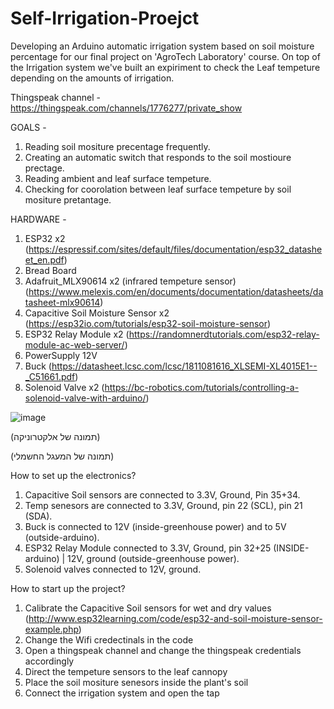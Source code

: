 # Self-Irrigation-Proejct
Developing an Arduino automatic irrigation system based on soil moisture percentage for our final project on 'AgroTech Laboratory' course.
On top of the Irrigation system we've built an expiriment to check the Leaf tempeture depending on the amounts of irrigation.

Thingspeak channel - https://thingspeak.com/channels/1776277/private_show

GOALS -
1. Reading soil mositure precentage frequently.
2. Creating an automatic switch that responds to the soil mostioure prectage.
3. Reading ambient and leaf surface tempeture.
4. Checking for coorolation between leaf surface tempeture by soil mositure pretantage.


HARDWARE -
1. ESP32 x2 (https://espressif.com/sites/default/files/documentation/esp32_datasheet_en.pdf)
2. Bread Board
3. Adafruit_MLX90614 x2 (infrared tempeture sensor) (https://www.melexis.com/en/documents/documentation/datasheets/datasheet-mlx90614)
4. Capacitive Soil Moisture Sensor x2 (https://esp32io.com/tutorials/esp32-soil-moisture-sensor)
5. ESP32 Relay Module x2 (https://randomnerdtutorials.com/esp32-relay-module-ac-web-server/)
6. PowerSupply 12V
7. Buck (https://datasheet.lcsc.com/lcsc/1811081616_XLSEMI-XL4015E1--_C51661.pdf)
8. Solenoid Valve x2 (https://bc-robotics.com/tutorials/controlling-a-solenoid-valve-with-arduino/)  

![image](https://user-images.githubusercontent.com/93939949/179560114-43d2c68d-a230-4f88-bf8b-c65c97cde381.png)

(תמונה של אלקטרוניקה)

(תמונה של המעגל החשמלי)


How to set up the electronics?
1. Capacitive Soil sensors are connected to 3.3V, Ground, Pin 35+34.
2. Temp senesors are connected to 3.3V, Ground, pin 22 (SCL), pin 21 (SDA).
3. Buck is connected to 12V (inside-greenhouse power) and to 5V (outside-arduino).
4. ESP32 Relay Module connected to 3.3V, Ground, pin 32+25 (INSIDE-arduino) | 12V, ground (outside-greenhouse power).
5. Solenoid valves connected to 12V, ground.


How to start up the project?
1. Calibrate the Capacitive Soil sensors for wet and dry values (http://www.esp32learning.com/code/esp32-and-soil-moisture-sensor-example.php)
2. Change the Wifi credectinals in the code
3. Open a thingspeak channel and change the thingspeak credentials accordingly
4. Direct the tempeture sensors to the leaf cannopy
5. Place the soil mositure senesors inside the plant's soil
6. Connect the irrigation system and open the tap

